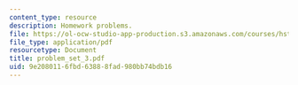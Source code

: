 ```yaml
---
content_type: resource
description: Homework problems.
file: https://ol-ocw-studio-app-production.s3.amazonaws.com/courses/hst-131-introduction-to-neuroscience-fall-2005/9e2080116fbd63888fad980bb74bdb16_problem_set_3.pdf
file_type: application/pdf
resourcetype: Document
title: problem_set_3.pdf
uid: 9e208011-6fbd-6388-8fad-980bb74bdb16
---
```

